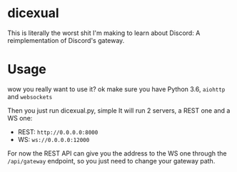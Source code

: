dicexual
=========

This is literally the worst shit I'm making to learn about Discord: A reimplementation of
Discord's gateway.

# Usage

wow you really want to use it?
ok
make sure you have Python 3.6, `aiohttp` and `websockets`

Then you just run dicexual.py, simple
It will run 2 servers, a REST one and a WS one:
 * REST: `http://0.0.0.0:8000`
 * WS: `ws://0.0.0.0:12000`

For now the REST API can give you the address to the WS one through the `/api/gateway` endpoint,
so you just need to change your gateway path.
